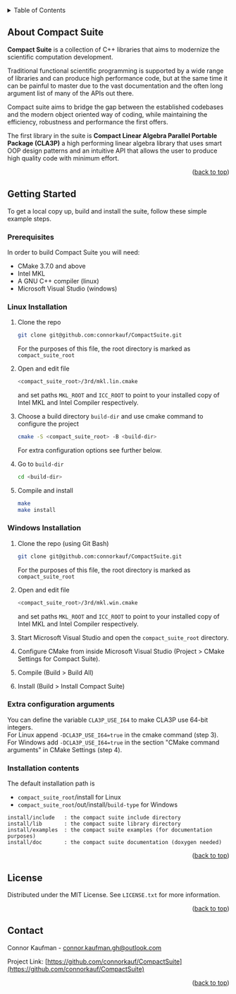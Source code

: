 <a name="readme-top"></a>




<details>
  <summary>Table of Contents</summary>
  <ol>
    <li>
      <a href="#about-compact-suite">About Compact Suite</a>
    </li>
    <li>
      <a href="#getting-started">Getting Started</a>
      <ul>
        <li><a href="#prerequisites">Prerequisites</a></li>
        <li><a href="#linux-installation">Linux installation</a></li>
        <li><a href="#windows-installation">Windows installation</a></li>
        <li><a href="#extra-configuration-arguments">Extra configuration arguments</a></li>
        <li><a href="#installation-contents">Installation contents</a></li>
      </ul>
    </li>
    <li><a href="#license">License</a></li>
    <li><a href="#contact">Contact</a></li>
  </ol>
</details>




## About Compact Suite

**Compact Suite** is a collection of C++ libraries that aims to modernize the scientific computation development.

Traditional functional scientific programming is supported by a wide range of libraries and can produce high performance code, but at the same time it can be painful to master due to the vast documentation and the often long argument list of many of the APIs out there.

Compact suite aims to bridge the gap between the established codebases and the modern object oriented way of coding, while maintaining the efficiency, robustness and performance the first offers. 

The first library in the suite is **Compact Linear Algebra Parallel Portable Package (CLA3P)** a high performing linear algebra library that uses smart OOP design patterns and an intuitive API that allows the user to produce high quality code with minimum effort.

<p align="right">(<a href="#readme-top">back to top</a>)</p>




## Getting Started

To get a local copy up, build and install the suite, follow these simple example steps.

### Prerequisites

In order to build Compact Suite you will need:
* CMake 3.7.0 and above
* Intel MKL
* A GNU C++ compiler (linux)
* Microsoft Visual Studio (windows)

### Linux Installation

1. Clone the repo
   ```sh
   git clone git@github.com:connorkauf/CompactSuite.git
   ```
   For the purposes of this file, the root directory is marked as `compact_suite_root`

2. Open and edit file
   ```sh
   <compact_suite_root>/3rd/mkl.lin.cmake
   ```
   and set paths `MKL_ROOT` and `ICC_ROOT` to point to your installed copy of Intel MKL and Intel Compiler respectively.

3. Choose a build directory `build-dir` and use cmake command to configure the project
   ```sh
   cmake -S <compact_suite_root> -B <build-dir>
   ```
   For extra configuration options see further below.

4. Go to `build-dir`
   ```sh
   cd <build-dir>
   ```
5. Compile and install 
   ```sh
   make
   make install
   ```

### Windows Installation

1. Clone the repo (using Git Bash)
   ```sh
   git clone git@github.com:connorkauf/CompactSuite.git
   ```
   For the purposes of this file, the root directory is marked as `compact_suite_root`

2. Open and edit file
   ```sh
   <compact_suite_root>/3rd/mkl.win.cmake
   ```
   and set paths `MKL_ROOT` and `ICC_ROOT` to point to your installed copy of Intel MKL and Intel Compiler respectively.

3. Start Microsoft Visual Studio and open the `compact_suite_root` directory.

4. Configure CMake from inside Microsoft Visual Studio (Project > CMake Settings for Compact Suite).

5. Compile (Build > Build All)

6. Install (Build > Install Compact Suite)

### Extra configuration arguments

You can define the variable `CLA3P_USE_I64` to make CLA3P use 64-bit integers.  
For Linux append `-DCLA3P_USE_I64=true` in the cmake command (step 3).  
For Windows add `-DCLA3P_USE_I64=true` in the section "CMake command arguments" in CMake Settings (step 4).

### Installation contents

The default installation path is 
* `compact_suite_root`/install for Linux
* `compact_suite_root`/out/install/`build-type` for Windows
```
install/include   : the compact suite include directory
install/lib       : the compact suite library directory
install/examples  : the compact suite examples (for documentation purposes)
install/doc       : the compact suite documentation (doxygen needed)
```

<p align="right">(<a href="#readme-top">back to top</a>)</p>




## License

Distributed under the MIT License. See `LICENSE.txt` for more information.

<p align="right">(<a href="#readme-top">back to top</a>)</p>




## Contact

Connor Kaufman - connor.kaufman.gh@outlook.com

Project Link: [https://github.com/connorkauf/CompactSuite](https://github.com/connorkauf/CompactSuite)

<p align="right">(<a href="#readme-top">back to top</a>)</p>



